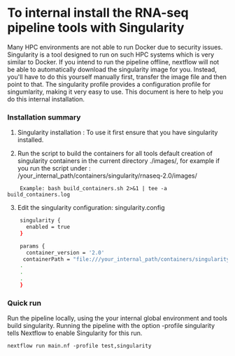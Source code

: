 # To internal install the RNA-seq pipeline tools with Singularity 

Many HPC environments are not able to run Docker due to security issues. Singularity is a tool designed to run on such HPC systems which is very similar to Docker.
If you intend to run the pipeline offline, nextflow will not be able to automatically download the singularity image for you. Instead, you'll have to do this yourself manually first, transfer the image file and then point to that. The singularity profile provides a configuration profile for singumlarity, making it very easy to use.
This document is here to help you do this internal installation.

### Installation  summary

1. Singularity installation : To use it first ensure that you have singularity installed.


2. Run the script to build the containers for all tools
   default creation of singularity containers in the current directory ./images/, for example if you run the script under : /your_internal_path/containers/singularity/rnaseq-2.0/images/
```
    Example: bash build_containers.sh 2>&1 | tee -a build_containers.log
```
3. Edit the singularity configuration: singularity.config

```bash
    singularity {
      enabled = true 
    }

    params {
      container_version = '2.0'
     containerPath = "file:///your_internal_path/containers/singularity/rnaseq-2.0/images"
    .
    .
    .
    }
```
### Quick run
Run the pipeline locally, using the your internal global environment and tools build singularity.
Running the pipeline with the option -profile singularity tells Nextflow to enable Singularity for this run.

```
nextflow run main.nf -profile test,singularity

```

